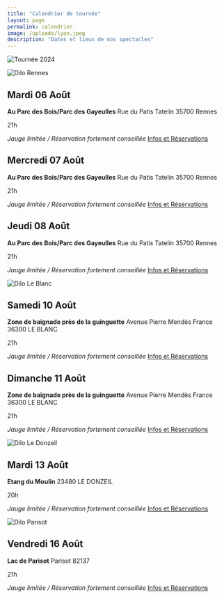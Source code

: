 ```yaml
---
title: "Calendrier de tournée"
layout: page
permalink: calendrier
image: /uploads/lyon.jpeg
description: "Dates et lieux de nos spectacles"
---
```

![Tournée 2024](/uploads/reservations/diloautoprod.png)

![Dilo Rennes](/uploads/reservations/dilorennes.png)

## Mardi 06 Août

**Au Parc des Bois/Parc des Gayeulles**
 Rue du Patis Tatelin 35700 Rennes
 
 21h
 
 *Jauge limitée / Réservation fortement conseillée*
[Infos et Réservations](https://www.helloasso.com/associations/les-connards-laques/evenements/dilo-a-rennes-mardi-6-aout)

## Mercredi 07 Août

**Au Parc des Bois/Parc des Gayeulles**
 Rue du Patis Tatelin 35700 Rennes
 
 21h
 
*Jauge limitée / Réservation fortement conseillée*
[Infos et Réservations](https://www.helloasso.com/associations/les-connards-laques/evenements/dilo-a-rennes-mercredi-7-aout)

## Jeudi 08 Août

**Au Parc des Bois/Parc des Gayeulles**
 Rue du Patis Tatelin 35700 Rennes
 
 21h
 
 *Jauge limitée / Réservation fortement conseillée*
 [Infos et Réservations](https://www.helloasso.com/associations/les-connards-laques/evenements/dilo-a-rennes-jeudi-8-aout)


![Dilo Le Blanc](/uploads/reservations/diloleblanc.png)
 
## Samedi 10 Août

**Zone de baignade près de la guinguette**
 Avenue Pierre Mendès France 36300 LE BLANC
 
 21h
 
 *Jauge limitée / Réservation fortement conseillée*
 [Infos et Réservations](https://www.helloasso.com/associations/les-connards-laques/evenements/dilo-au-blanc-samedi-10-aout-1)

## Dimanche 11 Août

**Zone de baignade près de la guinguette**
 Avenue Pierre Mendès France 36300 LE BLANC
 
 21h
 
 *Jauge limitée / Réservation fortement conseillée*
 [Infos et Réservations](https://www.helloasso.com/associations/les-connards-laques/evenements/dilo-au-blanc-dimanche-11-aout)

 ![Dilo Le Donzeil](/uploads/reservations/diloledonzeil.png)

## Mardi 13 Août

**Etang du Moulin**
 23480 LE DONZEIL
 
 20h
 
*Jauge limitée / Réservation fortement conseillée*
[Infos et Réservations](https://t.ly/p0xlE)

![Dilo Parisot](/uploads/reservations/diloparisot.png)

## Vendredi 16 Août

**Lac de Parisot**
Parisot 82137

21h

 *Jauge limitée / Réservation fortement conseillée*
 [Infos et Réservations](https://www.helloasso.com/associations/les-connards-laques/evenements/dilo-au-lac-de-parisot-82-vendredi-16-aout-2)
 












